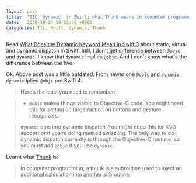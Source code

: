 ```yaml
---
layout: post
title:  "TIL `dynamic` in Swift; what Thunk means in computer programming"
date:   2020-10-24 19:22:00 +0200
categories: TIL, Swift, dynamic, Thunk
---
```

Read [What Does the Dynamic Keyword Mean in Swift 3](https://cocoacasts.com/what-does-the-dynamic-keyword-mean-in-swift-3) about static, virtual and dynamic dispatch in Swift. Still, I don't get difference between `@objc` and `dynamic`. I know that `dynamic` implies `@objc`. And I don't know what's the difference between the two.

Ok. Above post was a little outdated. From newer one [`@objc` and `dynamic`](https://swiftunboxed.com/interop/objc-dynamic/) `dynamic` iplied `@objc` pre Swift 4. 

> Here’s the least you need to remember:

> * `@objc` makes things visible to Objective-C code. You might need this for setting up target/action on buttons and gesture recognizers.

> `dynamic` opts into dynamic dispatch. You might need this for KVO support or if you‘re doing method swizzling.
The only way to do dynamic dispatch currently is through the Objective-C runtime, so you must add `@objc` if you use `dynamic`.

Learnt what [Thunk](https://en.wikipedia.org/wiki/Thunk) is:

> In computer programming, a thunk is a subroutine used to inject an additional calculation into another subroutine.
